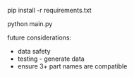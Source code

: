pip install -r requirements.txt

python main.py



future considerations: 
  * data safety
  * testing - generate data 
  * ensure 3+ part names are compatible

